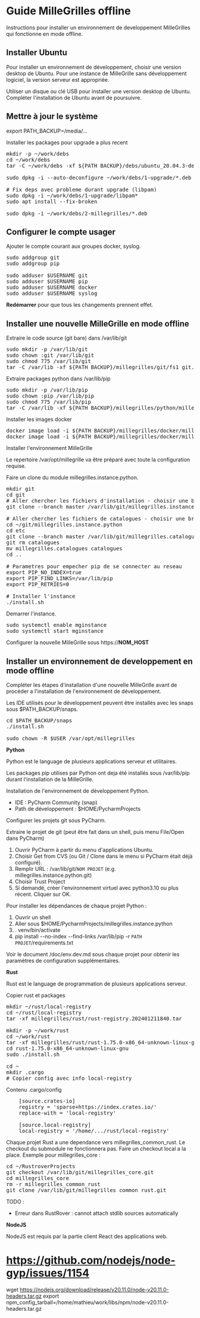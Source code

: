 # Guide MilleGrilles offline

Instructions pour installer un environnement de developpement MilleGrilles
qui fonctionne en mode offline.

## Installer Ubuntu

Pour installer un environnement de développement, choisir une version desktop de Ubuntu.
Pour une instance de MilleGrille sans développement logiciel, la version serveur est appropriée. 

Utiliser un disque ou clé USB pour installer une version desktop de Ubuntu.
Compléter l'installation de Ubuntu avant de poursuivre.

## Mettre à jour le système

export PATH_BACKUP=/media/...

Installer les packages pour upgrade a plus recent
<pre>
mkdir -p ~/work/debs
cd ~/work/debs
tar -C ~/work/debs -xf ${PATH BACKUP}/debs/ubuntu_20.04.3-desktop.amd64.*.tar

sudo dpkg -i --auto-deconfigure ~/work/debs/1-upgrade/*.deb

# Fix deps avec probleme durant upgrade (libpam)
sudo dpkg -i ~/work/debs/1-upgrade/libpam*
sudo apt install --fix-broken

sudo dpkg -i ~/work/debs/2-millegrilles/*.deb
</pre>

## Configurer le compte usager

Ajouter le compte courant aux groupes docker, syslog.

<pre>
sudo addgroup git
sudo addgroup pip

sudo adduser $USERNAME git
sudo adduser $USERNAME pip
sudo adduser $USERNAME docker
sudo adduser $USERNAME syslog
</pre>

**Redémarrer** pour que tous les changements prennent effet.

## Installer une nouvelle MilleGrille en mode offline

Extraire le code source (git bare) dans /var/lib/git
<pre>
sudo mkdir -p /var/lib/git
sudo chown :git /var/lib/git
sudo chmod 775 /var/lib/git
tar -C /var/lib -xf ${PATH BACKUP}/millegrilles/git/fs1_git.*.tar.gz
</pre>

Extraire packages python dans /var/lib/pip
<pre>
sudo mkdir -p /var/lib/pip
sudo chown :pip /var/lib/pip
sudo chmod 775 /var/lib/pip
tar -C /var/lib -xf ${PATH BACKUP}/millegrilles/python/millegrilles.deps.python_202401220825.tar
</pre>

Installer les images docker
<pre>
docker image load -i ${PATH BACKUP}/millegrilles/docker/millegrilles.catalogues.x86_64.202401210744.tar
docker image load -i ${PATH BACKUP}/millegrilles/docker/millegrilles.middleware.x86_64.202401210738.tar
</pre>

Installer l'environnement MilleGrille

Le repertoire /var/opt/millegrille va être préparé avec toute la configuration requise.

Faire un clone du module millegrilles.instance.python.

<pre>
mkdir git
cd git
# Aller chercher les fichiers d'installation - choisir une branch au besoin
git clone --branch master /var/lib/git/millegrilles.instance.python.git

# Aller chercher les fichiers de catalogues - choisir une branch au besoin
cd ~/git/millegrilles.instance.python
cd etc
git clone --branch master /var/lib/git/millegrilles.catalogues
git rm catalogues
mv millegrilles.catalogues catalogues
cd ..

# Parametres pour empecher pip de se connecter au reseau
export PIP_NO_INDEX=true
export PIP_FIND_LINKS=/var/lib/pip
export PIP_RETRIES=0

# Installer l'instance
./install.sh
</pre>

Demarrer l'instance.

<pre>
sudo systemctl enable mginstance
sudo systemctl start mginstance
</pre>

Configurer la nouvelle MilleGrille sous https://**NOM_HOST**

## Installer un environnement de developpement en mode offline

Compléter les étapes d'installation d'une nouvelle MilleGrille avant de procéder
a l'installation de l'environnement de développement.

Les IDE utilisés pour le développement peuvent être installés avec les snaps sous $PATH_BACKUP/snaps.

<pre>
cd $PATH_BACKUP/snaps
./install.sh

sudo chown -R $USER /var/opt/millegrilles
</pre>

**Python**

Python est le language de plusieurs applications serveur et utilitaires.

Les packages pip utilises par Python ont deja été installés sous /var/lib/pip durant
l'installation de la MilleGrille.

Installation de l'environnement de développement Python.

* IDE : PyCharm Community (snap)
* Path de développement : $HOME/PycharmProjects

Configurer les projets git sous PyCharm.

Extraire le projet de git (peut être fait dans un shell, puis menu File/Open dans PyCharm)
1. Ouvrir PyCharm à partir du menu d'applications Ubuntu.
2. Choisir Get from CVS (ou Git / Clone dans le menu si PyCharm était déjà configuré).
3. Remplir URL : /var/lib/git/`NOM PROJET`  (e.g. millegrilles.instance.python.git)
4. Choisir Trust Project
5. Si demandé, créer l'environnement virtuel avec python3.10 ou plus récent. Cliquer sur OK.

Pour installer les dépendances de chaque projet Python :

1. Ouvrir un shell
2. Aller sous $HOME/PycharmProjects/millegrilles.instance.python
3. . venv/bin/activate
5. pip install --no-index --find-links /var/lib/pip -r `PATH PROJET`/requirements.txt 

Voir le document /doc/env.dev.md sous chaque projet pour obtenir les paramètres de configuration supplémentaires.

**Rust**

Rust est le language de programmation de plusieurs applications serveur.

Copier rust et packages
<pre>
mkdir ~/rust/local-registry
cd ~/rust/local-registry
tar -xf millegrilles/rust/rust-registry.202401211840.tar

mkdir -p ~/work/rust
cd ~/work/rust
tar -xf millegrilles/rust/rust-1.75.0-x86_64-unknown-linux-gnu.tar.gz
cd rust-1.75.0-x86_64-unknown-linux-gnu
sudo ./install.sh

cd ~
mkdir .cargo
# Copier config avec info local-registry
</pre>

Contenu .cargo/config
<pre>
    [source.crates-io]
    registry = 'sparse+https://index.crates.io/'
    replace-with = 'local-registry'

    [source.local-registry]
    local-registry = '/home/.../rust/local-registry'
</pre>

Chaque projet Rust a une dependance vers millegrilles_common_rust. Le checkout du submodule ne fonctionnera pas.
Faire un checkout local a la place. Exemple pour millegrilles_core :

<pre>
cd ~/RustroverProjects
git checkout /var/lib/git/millegrilles_core.git
cd millegrilles_core
rm -r millegrilles_common_rust
git clone /var/lib/git/millegrilles_common_rust.git
</pre>

TODO :

* Erreur dans RustRover : cannot attach stdlib sources automatically

**NodeJS**

NodeJS est requis par la partie client React des applications web.

# https://github.com/nodejs/node-gyp/issues/1154
wget https://nodejs.org/download/release/v20.11.0/node-v20.11.0-headers.tar.gz
export npm_config_tarball=/home/mathieu/work/libs/npm/node-v20.11.0-headers.tar.gz

